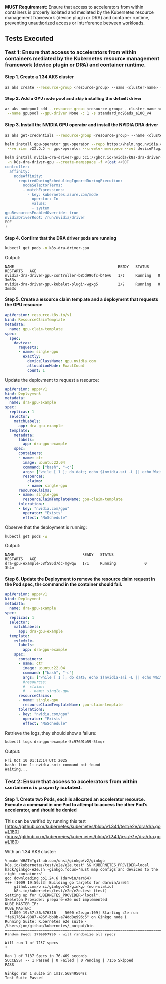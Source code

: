 **MUST Requirement:** Ensure that access to accelerators from within containers is properly isolated and mediated by the Kubernetes resource management framework (device plugin or DRA) and container runtime, preventing unauthorized access or interference between workloads.

## Tests Executed
### Test 1: Ensure that access to accelerators from within containers mediated by the Kubernetes resource management framework (device plugin or DRA) and container runtime.

#### Step 1. Create a 1.34 AKS cluster

```bash
az aks create --resource-group <resource-group> --name <cluster-name> -k 1.34.0 --no-ssh
```

#### Step 2. Add a GPU node pool and skip installing the default driver

```bash
az aks nodepool add --resource-group <resource-group> --cluster-name <cluster-name> \
 --name gpupool --gpu-driver None -c 1 -s standard_nc96ads_a100_v4
```

#### Step 3. Install the NVIDIA GPU operator and install the NVIDIA DRA driver

```bash
az aks get-credentials --resource-group <resource-group> --name <cluster-name>

helm install gpu-operator gpu-operator --repo https://helm.ngc.nvidia.com/nvidia \
 --version v25.3.3 -n gpu-operator --create-namespace --set devicePlugin.enabled=false

helm install nvidia-dra-driver-gpu oci://ghcr.io/nvidia/k8s-dra-driver-gpu --version 25.8.0-dev-13a73595-chart \
 -n k8s-dra-driver-gpu --create-namespace -f <(cat <<EOF
controller:
  affinity:
    nodeAffinity:
      requiredDuringSchedulingIgnoredDuringExecution:
        nodeSelectorTerms:
        - matchExpressions:
          - key: kubernetes.azure.com/mode
            operator: In
            values:
            - system
gpuResourcesEnabledOverride: true
nvidiaDriverRoot: /run/nvidia/driver
EOF
)
```

#### Step 4. Confirm that the DRA driver pods are running

```bash
kubectl get pods -n k8s-dra-driver-gpu
```

Output:

```output
NAME                                               READY   STATUS    RESTARTS   AGE
nvidia-dra-driver-gpu-controller-b8cd996fc-b46v6   1/1     Running   0          3m53s
nvidia-dra-driver-gpu-kubelet-plugin-wgxg5         2/2     Running   0          3m53s
```

#### Step 5. Create a resource claim template and a deployment that requests the GPU resource

```yaml
apiVersion: resource.k8s.io/v1
kind: ResourceClaimTemplate
metadata:
  name: gpu-claim-template
spec:
  spec:
    devices:
      requests:
      - name: single-gpu
        exactly:
          deviceClassName: gpu.nvidia.com
          allocationMode: ExactCount
          count: 1
```

Update the deployment to request a resource:

```yaml
apiVersion: apps/v1
kind: Deployment
metadata:
  name: dra-gpu-example
spec:
  replicas: 1
  selector:
    matchLabels:
      app: dra-gpu-example
  template:
    metadata:
      labels:
        app: dra-gpu-example
    spec:
      containers:
      - name: ctr
        image: ubuntu:22.04
        command: ["bash", "-c"]
        args: ["while [ 1 ]; do date; echo $(nvidia-smi -L || echo Waiting...); sleep 60; done"]
        resources:
          claims:
          - name: single-gpu
      resourceClaims:
      - name: single-gpu
        resourceClaimTemplateName: gpu-claim-template
      tolerations:
      - key: "nvidia.com/gpu"
        operator: "Exists"
        effect: "NoSchedule"
```

Observe that the deployment is running:

```bash
kubectl get pods -w
```

Output:

```output
NAME                               READY   STATUS              RESTARTS   AGE
dra-gpu-example-68f595d7dc-mgwqw   1/1     Running             0          3h4m
```


#### Step 6. Update the Deployment to remove the resource claim request in the Pod spec, the command in the container should fail.

```yaml
apiVersion: apps/v1
kind: Deployment
metadata:
  name: dra-gpu-example
spec:
  replicas: 1
  selector:
    matchLabels:
      app: dra-gpu-example
  template:
    metadata:
      labels:
        app: dra-gpu-example
    spec:
      containers:
      - name: ctr
        image: ubuntu:22.04
        command: ["bash", "-c"]
        args: ["while [ 1 ]; do date; echo $(nvidia-smi -L || echo Waiting...); sleep 60; done"]
        #resources:
        #  claims:
        #  - name: single-gpu
      resourceClaims:
      - name: single-gpu
        resourceClaimTemplateName: gpu-claim-template
      tolerations:
      - key: "nvidia.com/gpu"
        operator: "Exists"
        effect: "NoSchedule"
```

Retrieve the logs, they should show a failure:

```bash
kubectl logs dra-gpu-example-5c97694b59-5tmqr
```

Output:

```output
Fri Oct 10 01:12:14 UTC 2025
bash: line 1: nvidia-smi: command not found
Waiting...
```

### Test 2: Ensure that access to accelerators from within containers is properly isolated.

#### Step 1. Create two Pods, each is allocated an accelerator resource. Execute a command in one Pod to attempt to access the other Pod’s accelerator, and should be denied

This can be verified by running this test [https://github.com/kubernetes/kubernetes/blob/v1.34.1/test/e2e/dra/dra.go#L180](https://github.com/kubernetes/kubernetes/blob/v1.34.1/test/e2e/dra/dra.go#L180) 

With an 1.34 AKS cluster:

```
% make WHAT="github.com/onsi/ginkgo/v2/ginkgo k8s.io/kubernetes/test/e2e/e2e.test" && KUBERNETES_PROVIDER=local hack/ginkgo-e2e.sh -ginkgo.focus='must map configs and devices to the right containers'
go: downloading go1.24.6 (darwin/arm64)
+++ [1009 19:56:33] Building go targets for darwin/arm64
    github.com/onsi/ginkgo/v2/ginkgo (non-static)
    k8s.io/kubernetes/test/e2e/e2e.test (test)
Setting up for KUBERNETES_PROVIDER="local".
Skeleton Provider: prepare-e2e not implemented
KUBE_MASTER_IP: 
KUBE_MASTER: 
  I1009 19:57:36.676316    5600 e2e.go:109] Starting e2e run "fe617654-9887-496f-bb8b-a74dd8e996c5" on Ginkgo node 1
Running Suite: Kubernetes e2e suite - /Users/jon/github/kubernetes/_output/bin
==============================================================================
Random Seed: 1760057855 - will randomize all specs

Will run 1 of 7137 specs
•

Ran 1 of 7137 Specs in 76.469 seconds
SUCCESS! -- 1 Passed | 0 Failed | 0 Pending | 7136 Skipped
PASS

Ginkgo ran 1 suite in 1m17.568495042s
Test Suite Passed
```
